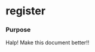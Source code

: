 # register
### Purpose
Halp!  Make this document better!!

<docmeta name="uniqueID" value="registermd221221">
<docmeta name="displayName" value="register">

